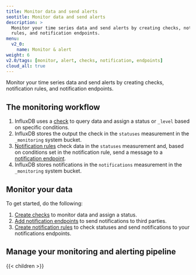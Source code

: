 ```yaml
---
title: Monitor data and send alerts
seotitle: Monitor data and send alerts
description: >
  Monitor your time series data and send alerts by creating checks, notification
  rules, and notification endpoints.
menu:
  v2_0:
    name: Monitor & alert
weight: 6
v2.0/tags: [monitor, alert, checks, notification, endpoints]
cloud_all: true
---
```


Monitor your time series data and send alerts by creating checks, notification
rules, and notification endpoints.

## The monitoring workflow
1.  InfluxDB uses a [check](/v2.0/reference/glossary/#check) to query data and
    assign a status or `_level` based on specific conditions.
2.  InfluxDB stores the output the check in the `statuses` measurement in the `_monitoring` system bucket.
3.  [Notification rules](/v2.0/reference/glossary/#notification-rule) check data in the `statuses`
    measurement and, based on conditions set in the notification rule, send a message
    to a [notification endpoint](/v2.0/reference/glossary/#notification-endpoint).
4.  InfluxDB stores notifications in the `notifications` measurement in the `_monitoring` system bucket.

## Monitor your data
To get started, do the following:

1.  [Create checks](/v2.0/monitor-alert/checks/create/) to monitor data and assign a status.
2.  [Add notification endpoints](/v2.0/monitor-alert/notification-endpoints/create/)
    to send notifications to third parties.
3.  [Create notification rules](/v2.0/monitor-alert/notification-rules/create) to check
    statuses and send notifications to your notifications endpoints.


## Manage your monitoring and alerting pipeline

{{< children >}}
